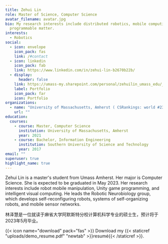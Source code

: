 ```yaml
---
title: Zehui Lin
role: Master of Science, Computer Science
avatar_filename: avatar.jpg
bio: My research interests include distributed robotics, mobile computing and
  programmable matter.
interests:
  - Robotics
social:
  - icon: envelope
    icon_pack: fas
    link: /#contact
  - icon: linkedin
    icon_pack: fab
    link: https://www.linkedin.com/in/zehui-lin-b2670b22b/
  - display:
      header: false
    link: https://umass-my.sharepoint.com/personal/zehuilin_umass_edu/_layouts/15/onedrive.aspx?id=%2Fpersonal%2Fzehuilin%5Fumass%5Fedu%2FDocuments%2FPortfolio&ga=1
    label: Portfolio
    icon_pack: far
    icon: Portfolio
organizations:
  - name: "University of Massachusetts, Amherst ( CSRankings: world #23)"
    url: ""
education:
  courses:
    - course: Master, Computer Science
      institution: University of Massachusetts, Amherst
      year: 2021
    - course: Bachelor, Information Engineering
      institution: Southern University of Science and Technology
      year: 2017
email: ""
superuser: true
highlight_name: true
---
```

Zehui Lin is a master's student from Umass Amherst. Her major is Computer Science. She is expected to be graduated in May 2023. Her research interests include robot mobile manipulation, Unity game programming, and intelligent visual computing. He leads the Robotic Neurobiology group, which develops self-reconfiguring robots, systems of self-organizing robots, and mobile sensor networks.

林泽慧是一位就读于麻省大学阿默斯特分校计算机科学专业的硕士生，预计将于2023年5月毕业。 

{{< icon name="download" pack="fas" >}} Download my {{< staticref "uploads/demo_resume.pdf" "newtab" >}}resumé{{< /staticref >}}.